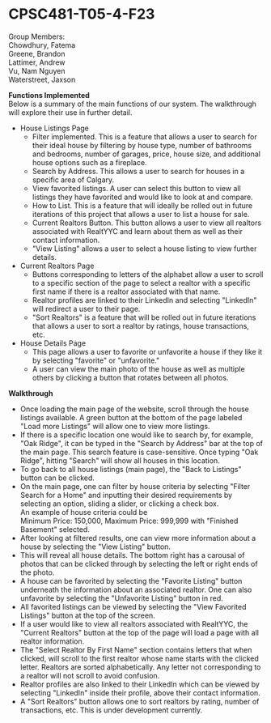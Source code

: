 # CPSC481-T05-4-F23

Group Members: <br>
Chowdhury, Fatema <br>
Greene, Brandon<br>
Lattimer, Andrew<br>
Vu, Nam Nguyen<br>
Waterstreet, Jaxson<br>

<strong>Functions Implemented</strong><br>
Below is a summary of the main functions of our system. The walkthrough will explore their use in further detail. 
- House Listings Page
  - Filter implemented. This is a feature that allows a user to search for their ideal house by filtering by house type, number of bathrooms and bedrooms, number of garages, price, house size, and additional house options such as a fireplace. 
  - Search by Address. This allows a user to search for houses in a specific area of Calgary.
  - View favorited listings. A user can select this button to view all listings they have favorited and would like to look at and compare.
  - How to List. This is a feature that will ideally be rolled out in future iterations of this project that allows a user to list a house for sale.
  - Current Realtors Button. This button allows a user to view all realtors associated with RealtYYC and learn about them as well as their contact information.
  - "View Listing" allows a user to select a house listing to view further details. 
- Current Realtors Page
    - Buttons corresponding to letters of the alphabet allow a user to scroll to a specific section of the page to select a realtor with a specific first name if there is a realtor associated with that name.
    - Realtor profiles are linked to their LinkedIn and selecting "LinkedIn" will redirect a user to their page.
    - "Sort Realtors" is a feature that will be rolled out in future iterations that allows a user to sort a realtor by ratings, house transactions, etc. 
- House Details Page
    - This page allows a user to favorite or unfavorite a house if they like it by selecting "favorite" or "unfavorite."
    - A user can view the main photo of the house as well as multiple others by clicking a button that rotates between all photos. 

<strong>Walkthrough</strong>
- Once loading the main page of the website, scroll through the house listings available. A green button at the bottom of the page labeled "Load more Listings" will allow one to view more listings.
- If there is a specific location one would like to search by, for example, "Oak Ridge", it can be typed in the "Search by Address" bar at the top of the main page. This search feature is case-sensitive. Once typing "Oak Ridge", hitting "Search" will show all houses in this location.
- To go back to all house listings (main page), the "Back to Listings" button can be clicked.
- On the main page, one can filter by house criteria by selecting "Filter Search for a Home" and inputting their desired requirements by selecting an option, sliding a slider, or clicking a check box. <br> An example of house criteria could be <br> Minimum Price: 150,000, Maximum Price: 999,999 with "Finished Basement" selected.
- After looking at filtered results, one can view more information about a house by selecting the "View Listing" button.
- This will reveal all house details. The bottom right has a carousal of photos that can be clicked through by selecting the left or right ends of the photo.
- A house can be favorited by selecting the "Favorite Listing" button underneath the information about an associated realtor. One can also unfavorite by selecting the "Unfavorite Listing" button in red.
- All favorited listings can be viewed by selecting the "View Favorited Listings" button at the top of the screen.
- If a user would like to view all realtors associated with RealtYYC, the "Current Realtors" button at the top of the page will load a page with all realtor information.
- The "Select Realtor By First Name" section contains letters that when clicked, will scroll to the first realtor whose name starts with the clicked letter. Realtors are sorted alphabetically. Any letter not corresponding to a realtor will not scroll to avoid confusion.
- Realtor profiles are also linked to their LinkedIn which can be viewed by selecting "LinkedIn" inside their profile, above their contact information. 
- A "Sort Realtors" button allows one to sort realtors by rating, number of transactions, etc. This is under development currently. 
